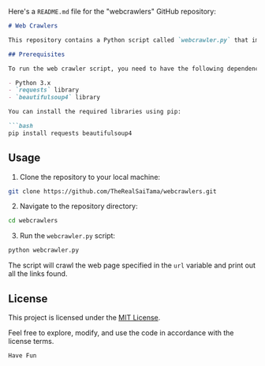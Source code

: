 Here's a `README.md` file for the "webcrawlers" GitHub repository:

```markdown
# Web Crawlers

This repository contains a Python script called `webcrawler.py` that implements a web crawler to find all links on a web page. The crawler creates two lists: "crawled" and "not crawled" to track the visited and unvisited links, respectively.

## Prerequisites

To run the web crawler script, you need to have the following dependencies installed:

- Python 3.x
- `requests` library
- `beautifulsoup4` library

You can install the required libraries using pip:

```bash
pip install requests beautifulsoup4
```

## Usage

1. Clone the repository to your local machine:

```bash
git clone https://github.com/TheRealSaiTama/webcrawlers.git
```

2. Navigate to the repository directory:

```bash
cd webcrawlers
```

3. Run the `webcrawler.py` script:

```bash
python webcrawler.py
```

The script will crawl the web page specified in the `url` variable and print out all the links found.

## License

This project is licensed under the [MIT License](LICENSE).

Feel free to explore, modify, and use the code in accordance with the license terms.

```
Have Fun
